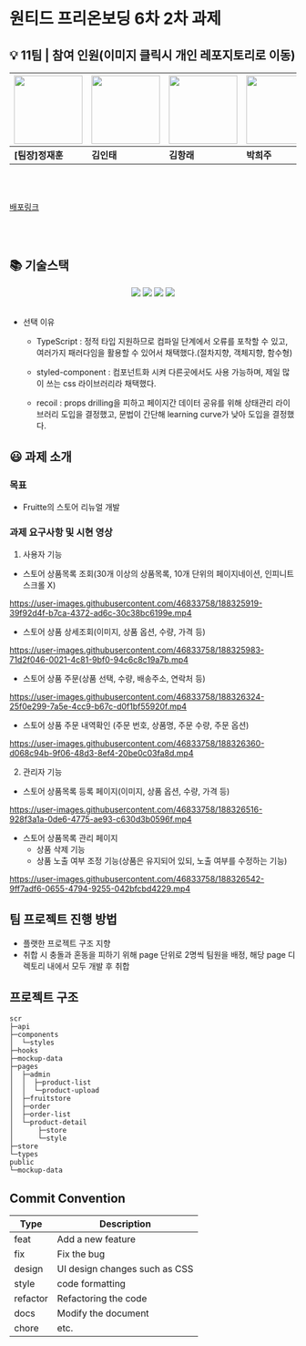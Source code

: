 # 원티드 프리온보딩 6차 2차 과제

## 💡 11팀 | 참여 인원(이미지 클릭시 개인 레포지토리로 이동)

| [<img src="https://avatars.githubusercontent.com/u/16061038?v=4" width="120px" /> ](https://www.github.com/GUGIG)| [<img src="https://avatars.githubusercontent.com/u/62875596?v=4" width="120px" /> ](https://www.github.com/dlsxody1)| [<img src="https://avatars.githubusercontent.com/u/57490711?v=4" width="120px" /> ](https://www.github.com/gkdfo40)| [<img src="https://avatars.githubusercontent.com/u/97019802?v=4" width="120px" /> ](https://www.github.com/hjpark625)| [<img src="https://avatars.githubusercontent.com/u/46833758?v=4" width="120px" /> ](https://www.github.com/ggsno)| [<img src="https://avatars.githubusercontent.com/u/111843724?v=4" width="120px" /> ](https://www.github.com/lee12779)| [<img src="https://avatars.githubusercontent.com/u/66675699?v=4" width="120px" /> ](https://www.github.com/happyeveryone96)| [<img src="https://avatars.githubusercontent.com/u/62886997?v=4" width="120px" />](https://www.github.com/HyunSeungBeom) |
| -------------------------------------------------------------------------------- | -------------------------------------------------------------------------------- | -------------------------------------------------------------------------------- | -------------------------------------------------------------------------------- | -------------------------------------------------------------------------------- | --------------------------------------------------------------------------------- | -------------------------------------------------------------------------------- | -------------------------------------------------------------------------------- |
| **[팀장]정재훈**                                                                 | **김인태**                                                                       | **김항래**                                                                       | **박희주**                                                                       | **오강산**                                                                       | **이미란**                                                                        | **정진우**                                                                       | **현승범**                                                                       |

<br />
<br />

[배포링크](https://renewed-fruitte.netlify.app/fruitstore)

<br />
<br />

## 📚 기술스택

<div align="center">
<img src="https://img.shields.io/badge/TypeScript-3178C6?style=for-the-badge&logo=TypeScript&logoColor=white"/>
<img src="https://img.shields.io/badge/React-61DAFB?style=for-the-badge&logo=React&logoColor=white"/>
<img src="https://img.shields.io/badge/styled components-DB7093?style=for-the-badge&logo=styled-components&logoColor=white"/>

<img src="https://camo.githubusercontent.com/9e90e7acc2251aa177a93dc563bc36c57ab992c87937ef96d3deeebaef6cb8fc/68747470733a2f2f696d672e736869656c64732e696f2f62616467652f5265636f696c2d3637334142383f7374796c653d666f722d7468652d6261646765266c6f676f3d5265636f696c266c6f676f436f6c6f723d7768697465">


</div>
</br>

- 선택 이유

  - TypeScript : 정적 타입 지원하므로 컴파일 단계에서 오류를 포착할 수 있고, 여러가지 패러다임을 활용할 수 있어서 채택했다.(절차지향, 객체지향, 함수형)

  - styled-component : 컴포넌트화 시켜 다른곳에서도 사용 가능하며, 제일 많이 쓰는 css 라이브러리라 채택했다.  

  - recoil :  props drilling을 피하고 페이지간 데이터 공유를 위해 상태관리 라이브러리 도입을 결정했고, 문법이 간단해 learning curve가 낮아 도입을 결정했다.
    </br>

## 😃 과제 소개

### 목표

- Fruitte의 스토어 리뉴얼 개발

### 과제 요구사항 및 시현 영상

1. 사용자 기능

- 스토어 상품목록 조회(30개 이상의 상품목록, 10개 단위의 페이지네이션, 인피니트 스크롤 X)


https://user-images.githubusercontent.com/46833758/188325919-39f92d4f-b7ca-4372-ad6c-30c38bc6199e.mp4



- 스토어 상품 상세조회(이미지, 상품 옵션, 수량, 가격 등)


https://user-images.githubusercontent.com/46833758/188325983-71d2f046-0021-4c81-9bf0-94c6c8c19a7b.mp4



- 스토어 상품 주문(상품 선택, 수량, 배송주소, 연락처 등)



https://user-images.githubusercontent.com/46833758/188326324-25f0e299-7a5e-4cc9-b67c-d0f1bf55920f.mp4


- 스토어 상품 주문 내역확인 (주문 번호, 상품명, 주문 수량, 주문 옵션)


https://user-images.githubusercontent.com/46833758/188326360-d068c94b-9f06-48d3-8ef4-20be0c03fa8d.mp4



2. 관리자 기능

- 스토어 상품목록 등록 페이지(이미지, 상품 옵션, 수량, 가격 등)

https://user-images.githubusercontent.com/46833758/188326516-928f3a1a-0de6-4775-ae93-c630d3b0596f.mp4


- 스토어 상품목록 관리 페이지
  - 상품 삭제 기능
  - 상품 노출 여부 조정 기능(상품은 유지되어 있되, 노출 여부를 수정하는 기능)


https://user-images.githubusercontent.com/46833758/188326542-9ff7adf6-0655-4794-9255-042bfcbd4229.mp4

## 팀 프로젝트 진행 방법
- 플랫한 프로젝트 구조 지향
- 취합 시 충돌과 혼동을 피하기 위해 page 단위로 2명씩 팀원을 배정, 해당 page 디렉토리 내에서 모두 개발 후 취합

## 프로젝트 구조
```
scr
├─api
├─components 
│  └─styles
├─hooks
├─mockup-data
├─pages
│  ├─admin
│  │  ├─product-list
│  │  └─product-upload
│  ├─fruitstore
│  ├─order
│  ├─order-list
│  └─product-detail
│      ├─store
│      └─style
├─store
└─types
public
└─mockup-data
```

## Commit Convention
| Type     | Description                   |
| -------- | ----------------------------- |
| feat     | Add a new feature             |
| fix      | Fix the bug                   |
| design   | UI design changes such as CSS |
| style    | code formatting               |
| refactor | Refactoring the code          |
| docs     | Modify the document           |
| chore    | etc.                          |
